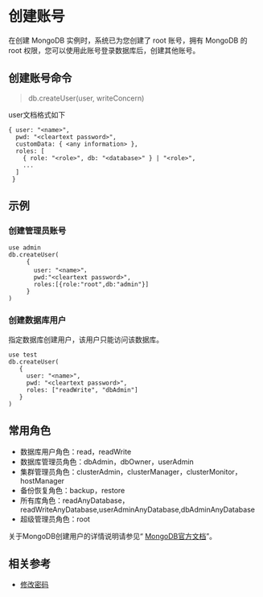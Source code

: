 # 创建账号

在创建 MongoDB 实例时，系统已为您创建了 root 账号，拥有 MongoDB 的 root 权限，您可以使用此账号登录数据库后，创建其他账号。

## 创建账号命令

> db.createUser(user, writeConcern)

user文档格式如下
```
{ user: "<name>",
  pwd: "<cleartext password>",
  customData: { <any information> },
  roles: [
    { role: "<role>", db: "<database>" } | "<role>",
    ...
  ]
 }
```

## 示例

### 创建管理员账号

```
use admin
db.createUser(
     {
       user: "<name>"，
       pwd:"<cleartext password>",
       roles:[{role:"root",db:"admin"}]
     }
)
```  


### 创建数据库用户

指定数据库创建用户，该用户只能访问该数据库。
```
use test
db.createUser(
   {
     user: "<name>",
     pwd: "<cleartext password>",
     roles: ["readWrite", "dbAdmin"]
   }
) 
```

## 常用角色

- 数据库用户角色：read，readWrite
- 数据库管理员角色：dbAdmin，dbOwner，userAdmin
- 集群管理员角色：clusterAdmin，clusterManager，clusterMonitor，hostManager
- 备份恢复角色：backup，restore
- 所有库角色：readAnyDatabase，readWriteAnyDatabase,userAdminAnyDatabase,dbAdminAnyDatabase
- 超级管理员角色：root 


关于MongoDB创建用户的详情说明请参见“ [MongoDB官方文档](https://docs.mongodb.com/v3.2/reference/method/db.createUser/#local-database)”。



## 相关参考

- [修改密码](../Account/Reset-Password.md)



	

	




	
	


